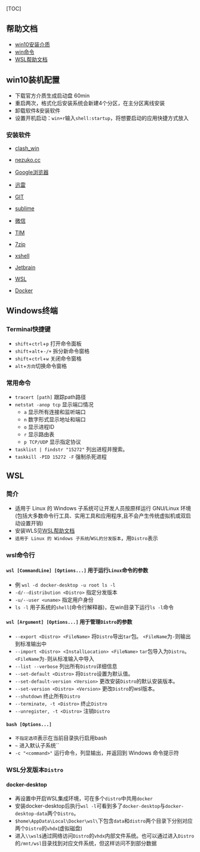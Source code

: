 [TOC]
## 帮助文档
- [win10安装介质](https://www.microsoft.com/zh-cn/software-download/windows10)
- [win命令](https://docs.microsoft.com/zh-cn/windows-server/administration/windows-commands/windows-commands)
- [WSL帮助文档](https://docs.microsoft.com/zh-cn/windows/wsl/)

## win10装机配置
- 下载官方介质生成启动盘 60min
- 重启两次，格式化后安装系统会新建4个分区，在主分区离线安装
- 卸载软件&安装软件
- 设置开机启动：`win+r`输入`shell:startup`，将想要启动的应用快捷方式放入

### 安装软件
- [clash_win](https://github.com/Fndroid/clash_for_windows_pkg)
- [nezuko.cc](https://nezuko.cc/auth/login)
- [Google浏览器](https://www.google.cn/chrome/)

- [迅雷](https://www.xunlei.com/)
- [GIT](https://git-scm.com/downloads)
- [sublime](./sublime)

- [微信](https://weixin.qq.com/)
- [TIM](https://office.qq.com/)
- [7zip](https://www.7-zip.org/)
- [xshell](https://www.netsarang.com/zh/free-for-home-school/)
- [Jetbrain](https://www.jetbrains.com/zh-cn/)
- [WSL](https://docs.microsoft.com/zh-cn/windows/wsl/)
- [Docker](https://www.docker.com/get-started/)


## Windows终端
### Terminal快捷键
- `shift`+`ctrl`+`p` 打开命令面板
- `shift`+`alt`+`-/+` 拆分新命令窗格
- `shift`+`ctrl`+`w` 关闭命令窗格
- `alt`+`方向`切换命令窗格

### 常用命令
- `tracert [path]` 跟踪path路径
- `netstat -anop tcp` 显示端口情况
    + `a` 显示所有连接和监听端口
    + `n` 数字形式显示地址和端口
    + `o` 显示进程ID
    + `r` 显示路由表
    + `p TCP/UDP` 显示指定协议
- `tasklist | findstr "15272"` 列出进程并搜索。
- `taskkill -PID 15272 -F` 强制杀死进程


## WSL
### 简介
- 适用于 Linux 的 Windows 子系统可让开发人员按原样运行 GNU/Linux 环境(包括大多数命令行工具、实用工具和应用程序,且不会产生传统虚拟机或双启动设置开销)
- 安装WLS见[WSL帮助文档](https://docs.microsoft.com/zh-cn/windows/wsl/)
- `适用于 Linux 的 Windows 子系统`/`WSL的分发版本`，用`Distro`表示

### wsl命令行
#### `wsl [CommandLine] [Options...]` 用于运行`Linux`命令的参数
- 例 `wsl -d docker-desktop -u root ls -l`
- `-d/--distribution <Distro>` 指定分发版本 
- `-u/--user <uname>` 指定用户身份 
- `ls -l` 用子系统的`shell`(命令行解释器)，在win目录下运行`ls -l`命令

#### `wsl [Argument] [Options...]` 用于管理`Distro`的参数
- `--export <Distro> <FileName>` 将`Distro`导出`tar`包。 `<FileName`为`-`则输出到标准输出中
- `--import <Distro> <InstallLocation> <FileName>` `tar`包导入为`Distro`。`<FileName`为`-`则从标准输入中导入
- `--list --verbose` 列出所有`Distro`详细信息
- `--set-default <Distro>` 将`Distro`设置为默认值。
- `--set-default-version <Version>` 更改安装`Distro`的默认安装版本。
- `--set-version <Distro> <Version>` 更改`Distro`的wsl版本。
- `--shutdown` 终止所有`Distro`
- `--terminate, -t <Distro>` 终止`Distro`
- `--unregister, -t <Distro>` 注销`Distro`

#### `bash [Options...]`
- `不指定选项`表示在当前目录执行启用bash
- `~` 进入默认子系统``
- `-c "<command>"` 运行命令，列显输出，并返回到 Windows 命令提示符

### WSL分发版本`Distro`
#### docker-desktop
- 再设置中开启WSL集成环境，可在多个`distro`中共用`docker`
- 安装docker-desktop后执行`wsl -l`可看到多了`docker-desktop`与`docker-desktop-data`两个`Distro`。 
- `$home\AppData\Local\Docker\wsl\`下包含`data`和`distro`两个目录下分别对应两个`Distro`的`vhdx`(虚拟磁盘)
- 进入`\\wsl$`通过网络访问`Distro`的`vhdx`内部文件系统。也可以通过进入`Distro`的`/mnt/wsl`目录找到对应文件系统，但这样访问不到部分数据